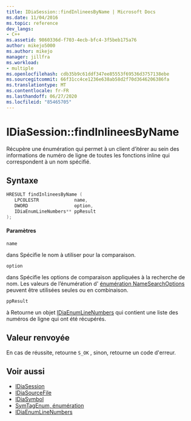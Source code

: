 ```yaml
---
title: IDiaSession::findInlineesByName | Microsoft Docs
ms.date: 11/04/2016
ms.topic: reference
dev_langs:
- C++
ms.assetid: 9860336d-f703-4ecb-bfc4-3f5beb175a76
author: mikejo5000
ms.author: mikejo
manager: jillfra
ms.workload:
- multiple
ms.openlocfilehash: cdb35b9c61ddf347ee85553f69536d3757138ebe
ms.sourcegitcommit: 66f31cc4ce1236e638ab58d2f70d3646206386fa
ms.translationtype: MT
ms.contentlocale: fr-FR
ms.lasthandoff: 06/27/2020
ms.locfileid: "85465705"
---
```

# <a name="idiasessionfindinlineesbyname"></a>IDiaSession::findInlineesByName
Récupère une énumération qui permet à un client d’itérer au sein des informations de numéro de ligne de toutes les fonctions inline qui correspondent à un nom spécifié.

## <a name="syntax"></a>Syntaxe

```C++
HRESULT findInlineesByName ( 
   LPCOLESTR             name,
   DWORD                 option,
   IDiaEnumLineNumbers** ppResult
);
```

#### <a name="parameters"></a>Paramètres
 `name`

dans Spécifie le nom à utiliser pour la comparaison.

 `option`

dans Spécifie les options de comparaison appliquées à la recherche de nom. Les valeurs de l’énumération d' [énumération NameSearchOptions](../../debugger/debug-interface-access/namesearchoptions.md) peuvent être utilisées seules ou en combinaison.

 `ppResult`

à Retourne un objet [IDiaEnumLineNumbers](../../debugger/debug-interface-access/idiaenumlinenumbers.md) qui contient une liste des numéros de ligne qui ont été récupérés.

## <a name="return-value"></a>Valeur renvoyée
 En cas de réussite, retourne `S_OK` , sinon, retourne un code d'erreur.

## <a name="see-also"></a>Voir aussi
- [IDiaSession](../../debugger/debug-interface-access/idiasession.md)
- [IDiaSourceFile](../../debugger/debug-interface-access/idiasourcefile.md)
- [IDiaSymbol](../../debugger/debug-interface-access/idiasymbol.md)
- [SymTagEnum, énumération](../../debugger/debug-interface-access/symtagenum.md)
- [IDiaEnumLineNumbers](../../debugger/debug-interface-access/idiaenumlinenumbers.md)